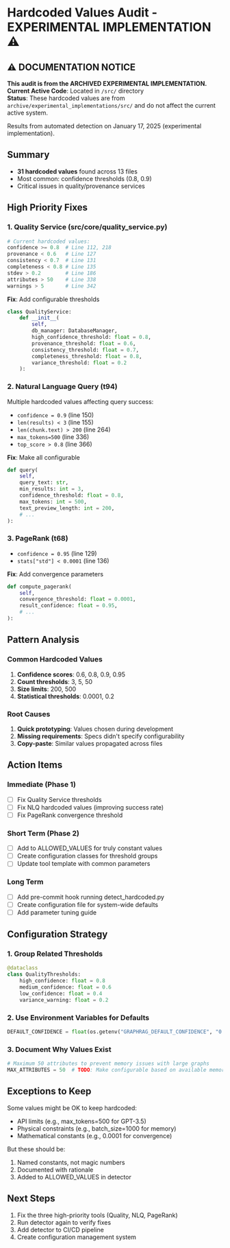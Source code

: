 # Hardcoded Values Audit - EXPERIMENTAL IMPLEMENTATION ⚠️

## ⚠️ DOCUMENTATION NOTICE
**This audit is from the ARCHIVED EXPERIMENTAL IMPLEMENTATION.**  
**Current Active Code**: Located in `/src/` directory  
**Status**: These hardcoded values are from `archive/experimental_implementations/src/` and do not affect the current active system.

Results from automated detection on January 17, 2025 (experimental implementation).

## Summary
- **31 hardcoded values** found across 13 files
- Most common: confidence thresholds (0.8, 0.9)
- Critical issues in quality/provenance services

## High Priority Fixes

### 1. Quality Service (src/core/quality_service.py)
```python
# Current hardcoded values:
confidence >= 0.8  # Line 112, 218
provenance < 0.6   # Line 127
consistency < 0.7  # Line 131
completeness < 0.8 # Line 135
stdev > 0.2        # Line 186
attributes > 50    # Line 338
warnings > 5       # Line 342
```

**Fix**: Add configurable thresholds
```python
class QualityService:
    def __init__(
        self,
        db_manager: DatabaseManager,
        high_confidence_threshold: float = 0.8,
        provenance_threshold: float = 0.6,
        consistency_threshold: float = 0.7,
        completeness_threshold: float = 0.8,
        variance_threshold: float = 0.2
    ):
```

### 2. Natural Language Query (t94)
Multiple hardcoded values affecting query success:
- `confidence = 0.9` (line 150)
- `len(results) < 3` (line 155)
- `len(chunk.text) > 200` (line 264)
- `max_tokens=500` (line 336)
- `top_score > 0.8` (line 366)

**Fix**: Make all configurable
```python
def query(
    self,
    query_text: str,
    min_results: int = 3,
    confidence_threshold: float = 0.8,
    max_tokens: int = 500,
    text_preview_length: int = 200,
    # ...
):
```

### 3. PageRank (t68)
- `confidence = 0.95` (line 129)
- `stats["std"] < 0.0001` (line 136)

**Fix**: Add convergence parameters
```python
def compute_pagerank(
    self,
    convergence_threshold: float = 0.0001,
    result_confidence: float = 0.95,
    # ...
):
```

## Pattern Analysis

### Common Hardcoded Values
1. **Confidence scores**: 0.6, 0.8, 0.9, 0.95
2. **Count thresholds**: 3, 5, 50
3. **Size limits**: 200, 500
4. **Statistical thresholds**: 0.0001, 0.2

### Root Causes
1. **Quick prototyping**: Values chosen during development
2. **Missing requirements**: Specs didn't specify configurability
3. **Copy-paste**: Similar values propagated across files

## Action Items

### Immediate (Phase 1)
- [ ] Fix Quality Service thresholds
- [ ] Fix NLQ hardcoded values (improving success rate)
- [ ] Fix PageRank convergence threshold

### Short Term (Phase 2)
- [ ] Add to ALLOWED_VALUES for truly constant values
- [ ] Create configuration classes for threshold groups
- [ ] Update tool template with common parameters

### Long Term
- [ ] Add pre-commit hook running detect_hardcoded.py
- [ ] Create configuration file for system-wide defaults
- [ ] Add parameter tuning guide

## Configuration Strategy

### 1. Group Related Thresholds
```python
@dataclass
class QualityThresholds:
    high_confidence: float = 0.8
    medium_confidence: float = 0.6
    low_confidence: float = 0.4
    variance_warning: float = 0.2
```

### 2. Use Environment Variables for Defaults
```python
DEFAULT_CONFIDENCE = float(os.getenv("GRAPHRAG_DEFAULT_CONFIDENCE", "0.8"))
```

### 3. Document Why Values Exist
```python
# Maximum 50 attributes to prevent memory issues with large graphs
MAX_ATTRIBUTES = 50  # TODO: Make configurable based on available memory
```

## Exceptions to Keep

Some values might be OK to keep hardcoded:
- API limits (e.g., max_tokens=500 for GPT-3.5)
- Physical constraints (e.g., batch_size=1000 for memory)
- Mathematical constants (e.g., 0.0001 for convergence)

But these should be:
1. Named constants, not magic numbers
2. Documented with rationale
3. Added to ALLOWED_VALUES in detector

## Next Steps

1. Fix the three high-priority tools (Quality, NLQ, PageRank)
2. Run detector again to verify fixes
3. Add detector to CI/CD pipeline
4. Create configuration management system